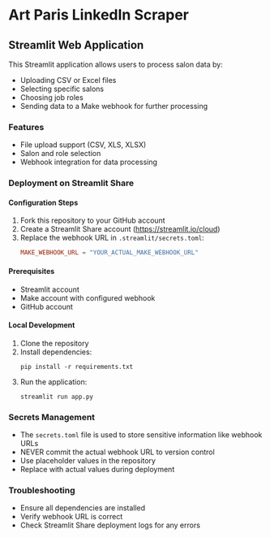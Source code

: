 # Art Paris LinkedIn Scraper

## Streamlit Web Application

This Streamlit application allows users to process salon data by:
- Uploading CSV or Excel files
- Selecting specific salons
- Choosing job roles
- Sending data to a Make webhook for further processing

### Features
- File upload support (CSV, XLS, XLSX)
- Salon and role selection
- Webhook integration for data processing

### Deployment on Streamlit Share

#### Configuration Steps
1. Fork this repository to your GitHub account
2. Create a Streamlit Share account (https://streamlit.io/cloud)
3. Replace the webhook URL in `.streamlit/secrets.toml`:
   ```toml
   MAKE_WEBHOOK_URL = "YOUR_ACTUAL_MAKE_WEBHOOK_URL"
   ```

#### Prerequisites
- Streamlit account
- Make account with configured webhook
- GitHub account

#### Local Development
1. Clone the repository
2. Install dependencies:
   ```
   pip install -r requirements.txt
   ```
3. Run the application:
   ```
   streamlit run app.py
   ```

### Secrets Management
- The `secrets.toml` file is used to store sensitive information like webhook URLs
- NEVER commit the actual webhook URL to version control
- Use placeholder values in the repository
- Replace with actual values during deployment

### Troubleshooting
- Ensure all dependencies are installed
- Verify webhook URL is correct
- Check Streamlit Share deployment logs for any errors
